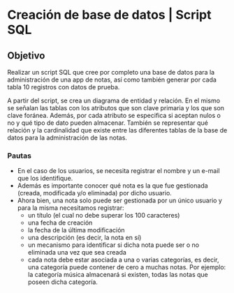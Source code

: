 # Creación de base de datos | Script SQL
## Objetivo
Realizar un script SQL que cree por completo una base de datos para la administración de una app de notas, así como también generar por cada tabla 10 registros con datos de prueba.

A partir del script, se crea un diagrama de entidad y relación. En el mismo se señalan las tablas con los atributos que son clave primaria y los que son
clave foránea. Además, por cada atributo se especifica si aceptan nulos o no y qué tipo de dato pueden almacenar. También se representar qué
relación y la cardinalidad que existe entre las diferentes tablas de la base de datos para la administración de las notas.

### Pautas
- En el caso de los usuarios, se necesita registrar el nombre y un e-mail que los identifique.
- Además es importante conocer qué nota es la que fue gestionada (creada, modificada y/o eliminada) por dicho usuario. 
- Ahora bien, una nota solo puede ser gestionada por un único usuario y para la misma necesitamos registrar:
    - un título (el cual no debe superar los 100 caracteres)
    - una fecha de creación
    - la fecha de la última modificación
    - una descripción (es decir, la nota en sí)
    - un mecanismo para identificar si dicha nota puede ser o no eliminada una vez que sea creada
   - cada nota debe estar asociada a una o varias categorías, es decir, una categoría puede contener de cero a muchas notas. Por ejemplo: la categoría música almacenará si existen, todas las notas que poseen dicha categoría.
